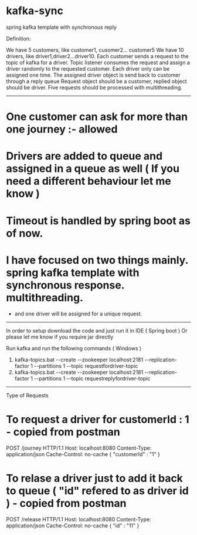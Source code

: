 # kafka-sync
spring kafka template with synchronous reply 

Definition:

We have 5 customers, like customer1, cusomer2… customer5
We have 10 drivers, like driver1,driver2…driver10.
Each customer sends a request to the topic of kafka  for a driver.
Topic listener consumes the request and assign a driver randomly to the requested customer. Each driver only can be assigned one time.
The assigned driver object is send back to customer through a reply queue
Request object should be a customer, replied object should be driver.
Five requests should be processed with multithreading. 

----------------

# One customer can ask for more than one journey :- allowed
# Drivers are added to queue and assigned in a queue as well ( If you need a different behaviour let me know )
# Timeout is handled by spring boot as of now.
# I have focused on two things mainly. spring kafka template with synchronous response. multithreading. 
  - and one driver will be assigned for a unique request.
 
-----------------

In order to setup  download the code and just run it in IDE ( Spring boot )
Or please let me know if you require jar directly

Run kafka and run the following commands ( Windows )
1) kafka-topics.bat --create --zookeeper localhost:2181 --replication-factor 1 --partitions 1 --topic requestfordriver-topic
2) kafka-topics.bat --create --zookeeper localhost:2181 --replication-factor 1 --partitions 1 --topic requestreplyfordriver-topic

-------------------
Type of Requests

# To request a driver for customerId : 1 - copied from postman

POST /journey HTTP/1.1
Host: localhost:8080
Content-Type: application/json
Cache-Control: no-cache
{
	"customerId" : "1"
}


# To relase a driver just to add it back to queue ( "id" refered to as driver id ) - copied from postman

POST /release HTTP/1.1
Host: localhost:8080
Content-Type: application/json
Cache-Control: no-cache
{
	"id" : "11"
}

